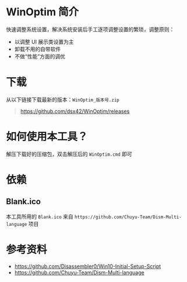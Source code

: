# WinOptim 简介

快速调整系统设置，解决系统安装后手工逐项调整设置的繁琐，调整原则：

* 以调整 UI 展示类设置为主
* 卸载不用的自带软件
* 不做“性能”方面的调优

# 下载

从以下链接下载最新的版本：`WinOptim_版本号.zip`

> https://github.com/dsx42/WinOptim/releases

# 如何使用本工具？

解压下载好的压缩包，双击解压后的 `WinOptim.cmd` 即可

# 依赖

## Blank.ico

本工具所用的 `Blank.ico` 来自 `https://github.com/Chuyu-Team/Dism-Multi-language` 项目

# 参考资料

* https://github.com/Disassembler0/Win10-Initial-Setup-Script
* https://github.com/Chuyu-Team/Dism-Multi-language
